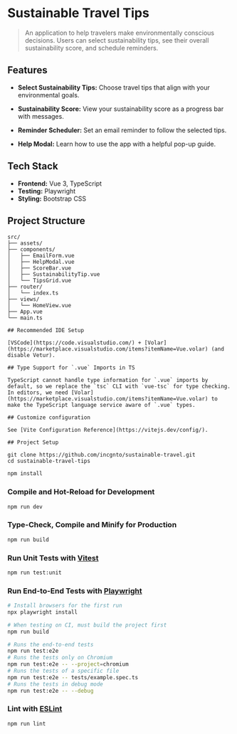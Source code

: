 # Sustainable Travel Tips

> An application to help travelers make environmentally conscious decisions. Users can select sustainability tips, see their overall sustainability score, and schedule reminders.

## Features

- **Select Sustainability Tips:**
  Choose travel tips that align with your environmental goals.

- **Sustainability Score:**
  View your sustainability score as a progress bar with messages.

- **Reminder Scheduler:**
  Set an email reminder to follow the selected tips.

- **Help Modal:**
  Learn how to use the app with a helpful pop-up guide.

## Tech Stack

- **Frontend:** Vue 3, TypeScript
- **Testing:** Playwright
- **Styling:** Bootstrap CSS

## Project Structure

```plaintext
src/
├── assets/
├── components/
│   ├── EmailForm.vue
│   ├── HelpModal.vue
│   ├── ScoreBar.vue
│   ├── SustainabilityTip.vue
│   └── TipsGrid.vue
├── router/
│   └── index.ts
├── views/
│   └── HomeView.vue
├── App.vue
└── main.ts

## Recommended IDE Setup

[VSCode](https://code.visualstudio.com/) + [Volar](https://marketplace.visualstudio.com/items?itemName=Vue.volar) (and disable Vetur).

## Type Support for `.vue` Imports in TS

TypeScript cannot handle type information for `.vue` imports by default, so we replace the `tsc` CLI with `vue-tsc` for type checking. In editors, we need [Volar](https://marketplace.visualstudio.com/items?itemName=Vue.volar) to make the TypeScript language service aware of `.vue` types.

## Customize configuration

See [Vite Configuration Reference](https://vitejs.dev/config/).

## Project Setup

git clone https://github.com/incgnto/sustainable-travel.git
cd sustainable-travel-tips
```

```sh
npm install
```

### Compile and Hot-Reload for Development

```sh
npm run dev
```

### Type-Check, Compile and Minify for Production

```sh
npm run build
```

### Run Unit Tests with [Vitest](https://vitest.dev/)

```sh
npm run test:unit
```

### Run End-to-End Tests with [Playwright](https://playwright.dev)

```sh
# Install browsers for the first run
npx playwright install

# When testing on CI, must build the project first
npm run build

# Runs the end-to-end tests
npm run test:e2e
# Runs the tests only on Chromium
npm run test:e2e -- --project=chromium
# Runs the tests of a specific file
npm run test:e2e -- tests/example.spec.ts
# Runs the tests in debug mode
npm run test:e2e -- --debug
```

### Lint with [ESLint](https://eslint.org/)

```sh
npm run lint
```
